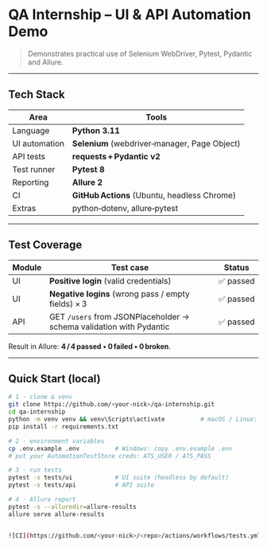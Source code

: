 # QA Internship – UI & API Automation Demo


> Demonstrates practical use of Selenium WebDriver, Pytest, Pydantic and Allure.

---

## Tech Stack

| Area          | Tools |
|---------------|-------|
| Language      | **Python 3.11** |
| UI automation | **Selenium** (webdriver‑manager, Page Object) |
| API tests     | **requests + Pydantic v2** |
| Test runner   | **Pytest 8** |
| Reporting     | **Allure 2** |
| CI            | **GitHub Actions** (Ubuntu, headless Chrome) |
| Extras        | python‑dotenv, allure‑pytest |

---

## Test Coverage

| Module | Test case | Status |
|--------|-----------|--------|
| UI     | **Positive login** (valid credentials) | ✅ passed |
| UI     | **Negative logins** (wrong pass / empty fields) × 3 | ✅ passed |
| API    | GET `/users` from JSONPlaceholder → schema validation with Pydantic | ✅ passed |

Result in Allure: **4 / 4 passed • 0 failed • 0 broken**.

---

## Quick Start (local)

```bash
# 1 · clone & venv
git clone https://github.com/<your‑nick>/qa‑internship.git
cd qa‑internship
python -m venv venv && venv\Scripts\activate          # macOS / Linux: source venv/bin/activate
pip install -r requirements.txt

# 2 · environment variables
cp .env.example .env          # Windows: copy .env.example .env
# put your AutomationTestStore creds: ATS_USER / ATS_PASS

# 3 · run tests
pytest -s tests/ui            # UI suite (headless by default)
pytest -s tests/api           # API suite

# 4 · Allure report
pytest -s --alluredir=allure-results
allure serve allure-results


![CI](https://github.com/<your‑nick>/<repo>/actions/workflows/tests.yml/badge.svg)

